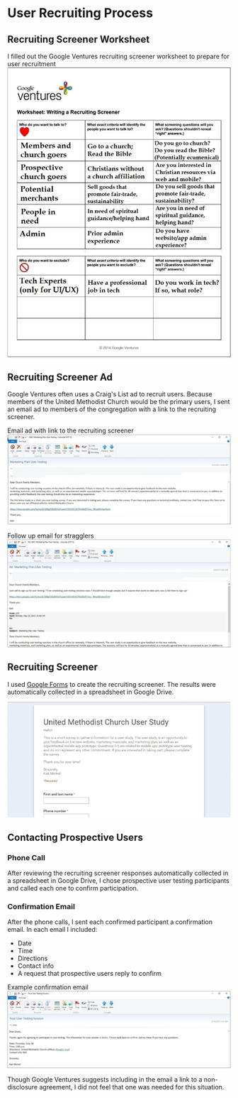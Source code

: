 # User Recruiting Process

## Recruiting Screener Worksheet

I filled out the Google Ventures recruiting screener worksheet to prepare for user recruitment
![](images/recruiting-screener-worksheet.jpg)

## Recruiting Screener Ad

Google Ventures often uses a Craig's List ad to recruit users. Because members of the United Methodist Church would be the primary users, I sent an email ad to members of the congregation with a link to the recruiting screener. 

Email ad with link to the recruiting screener
![](images/recruiting-screener-ad.jpg)

Follow up email for stragglers
![](images/recruiting-screener-ad-follow-up.jpg)

## Recruiting Screener

I used [Google Forms](https://support.google.com/docs/answer/87809?hl=en) to create the recruiting screener. The results were automatically collected in a spreadsheet in Google Drive. 

[![](images/recruiting-screener-live.jpg)](https://docs.google.com/forms/d/16BgZQXq5FDxPuzamTADUWCKCPkizIKzR7now_lNrozM/viewform?usp=send_form)

## Contacting Prospective Users

### Phone Call

After reviewing the recruiting screener responses automatically collected in a spreadsheet in Google Drive, I chose prospective user testing participants and called each one to confirm participation. 

### Confirmation Email

After the phone calls, I sent each confirmed participant a confirmation email. In each email I included:

* Date
* Time
* Directions
* Contact info
* A request that prospective users reply to confirm

Example confirmation email
![](images/user-testing-confirmation-email-greta.jpg)

Though Google Ventures suggests including in the email a link to a non-disclosure agreement, I did not feel that one was needed for this situation. 
